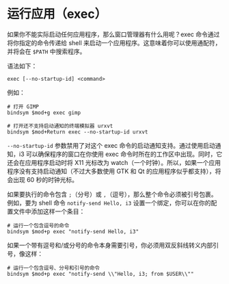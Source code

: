 # 运行应用（exec）

如果你不能实际启动任何应用程序，那么窗口管理器有什么用呢？exec 命令通过将你指定的命令传递给 shell 来启动一个应用程序。这意味着你可以使用通配符，并将会在 `$PATH` 中搜索程序。

语法如下：
```
exec [--no-startup-id] <command>
```

例如：
```
# 打开 GIMP
bindsym $mod+g exec gimp

# 打开还不支持启动通知的终端模拟器 urxvt
bindsym $mod+Return exec --no-startup-id urxvt
```

`--no-startup-id` 参数禁用了对这个 exec 命令的启动通知支持。通过使用启动通知，i3 可以确保程序的窗口在你使用 exec 命令时所在的工作区中出现。同时，它还会在应用程序启动时将 X11 光标改为 watch（一个时钟）。所以，如果一个应用程序没有支持启动通知（不过大多数使用 GTK 和 Qt 的应用程序似乎都支持），将会出现 60 秒的时钟光标。

如果要执行的命令包含 `;`（分号）或 `,`（逗号），那么整个命令必须被引号包裹。例如，要为 shell 命令 `notify-send Hello, i3` 设置一个绑定，你可以在你的配置文件中添加这样一个条目：

```
# 运行一个包含逗号的命令
bindsym $mod+p exec "notify-send Hello, i3"
```

如果一个带有逗号和/或分号的命令本身需要引号，你必须用双反斜线转义内部引号，像这样：

```
# 运行一个包含逗号、分号和引号的命令
bindsym $mod+p exec "notify-send \\"Hello, i3; from $USER\\""
```
